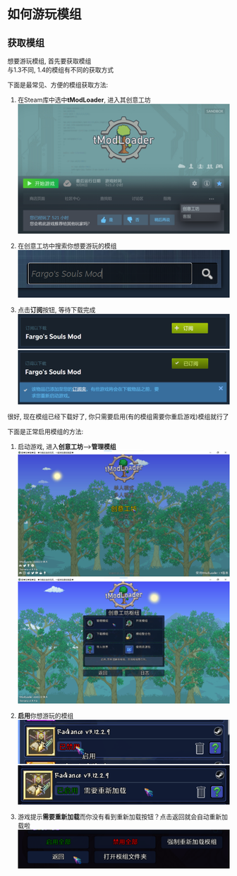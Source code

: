 # 如何游玩模组

## 获取模组

想要游玩模组, 首先要获取模组<br>
与1.3不同, 1.4的模组有不同的获取方式<br>

下面是最常见、方便的模组获取方法:

1. 在Steam库中选中**tModLoader**, 进入其创意工坊<br>
	![EnterTMLSteamWorkshop][EnterTMLSteamWorkshop]

2. 在创意工坊中搜索你想要游玩的模组<br>
	![SearchWantedMod](Assets/Images/tMLImages/SearchWantedMod.png)

3. 点击**订阅**按钮, 等待下载完成<br>
	![SubscribeWorkshopItem](Assets/Images/tMLImages/SubscribeWorkshopItem.png)<br>
	![ItemIsSubscribedButMayRequireRestart](Assets/Images/tMLImages/ItemIsSubscribedButMayRequireRestart.png)
	
很好, 现在模组已经下载好了, 你只需要启用(有的模组需要你重启游戏)模组就行了

下面是正常启用模组的方法:
	
1. 启动游戏, 进入**创意工坊**-->**管理模组**<br>
	![EnterInGameWorkshop](Assets/Images/tMLImages/EnterInGameWorkshop.png)<br>
	![EnterManageMods](Assets/Images/tMLImages/EnterManageMods.png)

2. **启用**你想游玩的模组<br>
	![EnableWantedMod](Assets/Images/tMLImages/EnableWantedMod.png)<br>
	![EnabledButReloadIsRequired](Assets/Images/tMLImages/EnabledButReloadIsRequired.png)
	
3. 游戏提示**需要重新加载**而你没有看到重新加载按钮？点击返回就会自动重新加载啦<br>
	![ClickBackWillReload](Assets/Images/tMLImages/ClickBackWillReload.png)
	
	
[EnterTMLSteamWorkshop]: Assets/Images/tMLImages/EnterTMLSteamWorkshop.png